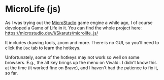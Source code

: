 # MicroLife (js)

As I was trying out the [MicroStudio](https://microstudio.dev) game engine a while ago, I of course developed a Game of Life in it. You can find the whole project here: https://microstudio.dev/i/Skaruts/microlife_js/

It includes drawing tools, zoom and more. There is no GUI, so you'll need to click the `Doc` tab to learn the hotkeys.

Unfortunately, some of the hotkeys may not work so well on some browsers. E.g., the alt key brings up the menu on Vivaldi. I didn't know this at the time (it worked fine on Brave), and I haven't had the patience to fix it, so far.
